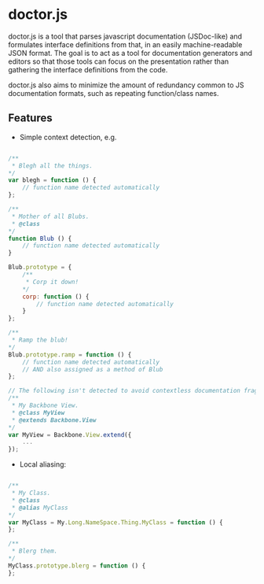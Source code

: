 # doctor.js

doctor.js is a tool that parses javascript documentation (JSDoc-like) and formulates interface definitions from that, in an easily machine-readable JSON format. The goal is to act as a tool for documentation generators and editors so that those tools can focus on the presentation rather than gathering the interface definitions from the code.

doctor.js also aims to minimize the amount of redundancy common to JS documentation formats, such as repeating function/class names.

## Features

 * Simple context detection, e.g.

```javascript

/**
 * Blegh all the things.
*/
var blegh = function () {
    // function name detected automatically
};

/**
 * Mother of all Blubs.
 * @class
*/
function Blub () {
    // function name detected automatically
}

Blub.prototype = {
    /**
     * Corp it down!
    */
    corp: function () {
        // function name detected automatically
    }
};

/**
 * Ramp the blub!
*/
Blub.prototype.ramp = function () {
    // function name detected automatically
    // AND also assigned as a method of Blub
};

// The following isn't detected to avoid contextless documentation fragments being assigned accidentally.
/**
 * My Backbone View.
 * @class MyView
 * @extends Backbone.View
*/
var MyView = Backbone.View.extend({
    ...
});

```

 * Local aliasing:

```javascript

/**
 * My Class.
 * @class
 * @alias MyClass
*/
var MyClass = My.Long.NameSpace.Thing.MyClass = function () {
};

/**
 * Blerg them.
*/
MyClass.prototype.blerg = function () {
};

```
